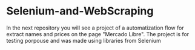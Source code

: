 # Selenium-and-WebScraping
In the next repository you will see a project of a automatization flow for extract names and prices on the page "Mercado Libre". The project is for testing porpouse and was made using libraries from Selenium
